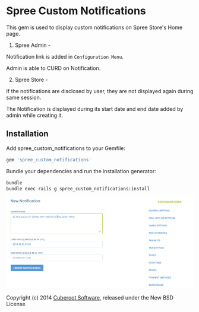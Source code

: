 Spree Custom Notifications
========================

This gem is used to display custom notifications on Spree Store's Home page.

1. Spree Admin -

  Notification link is added in `Configuration Menu`.

  Admin is able to CURD on Notification.

2. Spree Store -

  If the notifications are disclosed by user, they are not displayed again during same session.

  The Notification is displayed during its start date and end date added
by admin while creating it.

Installation
------------

Add spree_custom_notifications to your Gemfile:

```ruby
gem 'spree_custom_notifications'
```

Bundle your dependencies and run the installation generator:

```shell
bundle
bundle exec rails g spree_custom_notifications:install
```

![admin-custom-notification](screen-shots/custom_notification_screen_admin.png)


Copyright (c) 2014 [Cuberoot Software](http://www.cuberoot.in), released under the New BSD License
